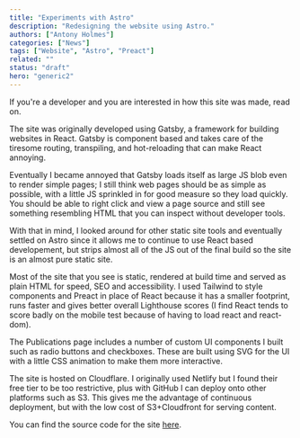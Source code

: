 ```yaml
---
title: "Experiments with Astro"
description: "Redesigning the website using Astro."
authors: ["Antony Holmes"]
categories: ["News"]
tags: ["Website", "Astro", "Preact"]
related: ""
status: "draft"
hero: "generic2"
---
```


If you're a developer and you are interested in how this site was made, read on.

<!-- end -->

The site was originally developed using Gatsby, a framework for building websites in React. Gatsby is component based and takes care of the tiresome routing, transpiling, and hot-reloading that can make React annoying.

Eventually I became annoyed that Gatsby loads itself as large JS blob even to render simple pages; I still think web pages should be as simple as possible, with a little JS sprinkled in for good measure so they load quickly. You should be able to right click and view a page source and still see something resembling HTML that you can inspect without developer tools.

With that in mind, I looked around for other static site tools and eventually settled on Astro since it allows me to continue to use React based developement, but strips almost all of the JS out of the final build so the site is an almost pure static site.

Most of the site that you see is static, rendered at build time and served as plain HTML for speed, SEO and accessibility. I used Tailwind to style components and Preact in place of React because it has a smaller footprint, runs faster and gives better overall Lighthouse scores (I find React tends to score badly on the mobile test because of having to load react and react-dom).

The Publications page includes a number of custom UI components I built such as radio buttons and checkboxes. These are built using SVG for the UI with a little CSS animation to make them more interactive.

The site is hosted on Cloudflare. I originally used Netlify but I found their free tier to be too restrictive, plus with GitHub I can deploy onto other platforms such as S3. This gives me the advantage of continuous deployment, but with
the low cost of S3+Cloudfront for serving content.

You can find the source code for the site [here](https://github.com/antonybholmes/www-antonyholmes-astro).
